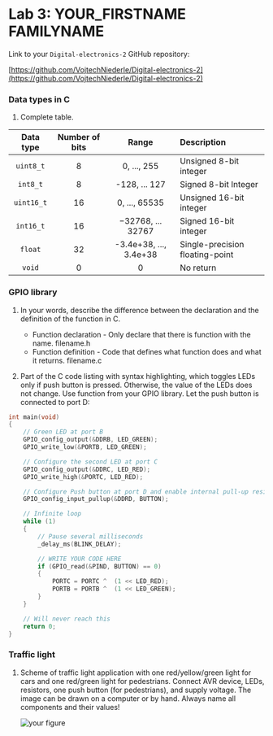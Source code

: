 # Lab 3: YOUR_FIRSTNAME FAMILYNAME

Link to your `Digital-electronics-2` GitHub repository:

   [https://github.com/VojtechNiederle/Digital-electronics-2](https://github.com/VojtechNiederle/Digital-electronics-2)


### Data types in C

1. Complete table.

| **Data type** | **Number of bits** | **Range** | **Description** |
| :-: | :-: | :-: | :-- | 
| `uint8_t`  | 8 | 0, ..., 255 | Unsigned 8-bit integer |
| `int8_t`   | 8 | -128, ... 127 | Signed 8-bit Integer |
| `uint16_t` | 16 | 0, ..., 65535 | Unsigned 16-bit integer |
| `int16_t`  | 16 | −32768, ... 32767 | Signed 16-bit integer |
| `float`    | 32 | -3.4e+38, ..., 3.4e+38 | Single-precision floating-point |
| `void`     | 0 | 0 | No return |


### GPIO library

1. In your words, describe the difference between the declaration and the definition of the function in C.
   * Function declaration - Only declare that there is function with the name. filename.h
   * Function definition - Code that defines what function does and what it returns. filename.c

2. Part of the C code listing with syntax highlighting, which toggles LEDs only if push button is pressed. Otherwise, the value of the LEDs does not change. Use function from your GPIO library. Let the push button is connected to port D:

```c
int main(void)
{
    // Green LED at port B
    GPIO_config_output(&DDRB, LED_GREEN);
    GPIO_write_low(&PORTB, LED_GREEN);

    // Configure the second LED at port C
	GPIO_config_output(&DDRC, LED_RED);
	GPIO_write_high(&PORTC, LED_RED);

    // Configure Push button at port D and enable internal pull-up resistor
	GPIO_config_input_pullup(&DDRD, BUTTON);

    // Infinite loop
    while (1)
    {
        // Pause several milliseconds
        _delay_ms(BLINK_DELAY);

        // WRITE YOUR CODE HERE
		if (GPIO_read(&PIND, BUTTON) == 0)
		{
			PORTC = PORTC ^  (1 << LED_RED);
			PORTB = PORTB ^  (1 << LED_GREEN);
		}
    }

    // Will never reach this
    return 0;
}
```


### Traffic light

1. Scheme of traffic light application with one red/yellow/green light for cars and one red/green light for pedestrians. Connect AVR device, LEDs, resistors, one push button (for pedestrians), and supply voltage. The image can be drawn on a computer or by hand. Always name all components and their values!

   ![your figure]()
